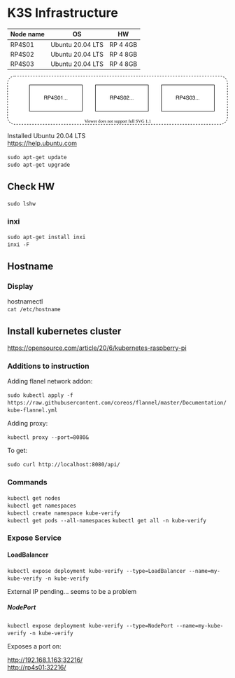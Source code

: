 # K3S Infrastructure

|Node name | OS              | HW           |
|----------|-----------------|--------------|
|RP4S01    |Ubuntu 20.04 LTS | RP 4 4GB     |
|RP4S02    |Ubuntu 20.04 LTS | RP 4 8GB     |
|RP4S03    |Ubuntu 20.04 LTS | RP 4 8GB     |

![drawio](./images/infrastructure.drawio.svg)

Installed Ubuntu 20.04 LTS  
<https://help.ubuntu.com>  

`sudo apt-get update`  
`sudo apt-get upgrade`  

## Check HW

`sudo lshw`  

### inxi

`sudo apt-get install inxi`  
`inxi -F`  

## Hostname

### Display

hostnamectl  
`cat /etc/hostname`  

## Install kubernetes cluster

<https://opensource.com/article/20/6/kubernetes-raspberry-pi>

### Additions to instruction

Adding flanel network addon:

`sudo kubectl apply -f https://raw.githubusercontent.com/coreos/flannel/master/Documentation/kube-flannel.yml`

Adding proxy:

`kubectl proxy --port=8080&`

To get:

`sudo curl http://localhost:8080/api/`

### Commands

`kubectl get nodes`  
`kubectl get namespaces`  
`kubectl create namespace kube-verify`  
`kubectl get pods --all-namespaces`
`kubectl get all -n kube-verify`  

### Expose Service

#### LoadBalancer

`kubectl expose deployment kube-verify --type=LoadBalancer --name=my-kube-verify -n kube-verify`  

External IP pending... seems to be a problem

##### NodePort

`kubectl expose deployment kube-verify --type=NodePort --name=my-kube-verify -n kube-verify`

Exposes a port on:

<http://192.168.1.163:32216/>  
<http://rp4s01:32216/>  
